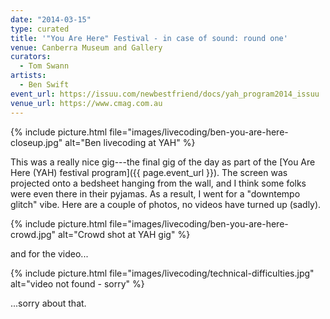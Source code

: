 ```yaml
---
date: "2014-03-15"
type: curated
title: '"You Are Here" Festival - in case of sound: round one'
venue: Canberra Museum and Gallery
curators:
  - Tom Swann
artists:
  - Ben Swift
event_url: https://issuu.com/newbestfriend/docs/yah_program2014_issuu
venue_url: https://www.cmag.com.au
---
```


{% include picture.html file="images/livecoding/ben-you-are-here-closeup.jpg" alt="Ben livecoding at YAH" %}

This was a really nice gig---the final gig of the day as part of the [You Are
Here (YAH) festival program]({{ page.event_url }}). The screen was projected
onto a bedsheet hanging from the wall, and I think some folks were even there in
their pyjamas. As a result, I went for a "downtempo glitch" vibe. Here are a
couple of photos, no videos have turned up (sadly).

{% include picture.html file="images/livecoding/ben-you-are-here-crowd.jpg" alt="Crowd shot at YAH gig" %}

and for the video...

{% include picture.html file="images/livecoding/technical-difficulties.jpg" alt="video not found - sorry" %}

...sorry about that.
